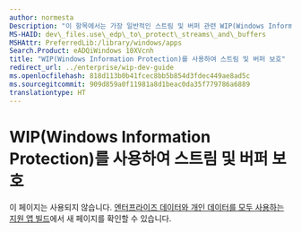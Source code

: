 ```yaml
---
author: normesta
Description: "이 항목에서는 가장 일반적인 스트림 및 버퍼 관련 WIP(Windows Information Protection) 시나리오 중 일부를 달성하기 위해 필요한 코딩 작업의 예를 보여 줍니다."
MS-HAID: dev\_files.use\_edp\_to\_protect\_streams\_and\_buffers
MSHAttr: PreferredLib:/library/windows/apps
Search.Product: eADQiWindows 10XVcnh
title: "WIP(Windows Information Protection)를 사용하여 스트림 및 버퍼 보호"
redirect_url: ../enterprise/wip-dev-guide
ms.openlocfilehash: 818d113b0b41fcec8bb5b854d3fdec449ae8ad5c
ms.sourcegitcommit: 909d859a0f11981a8d1beac0da35f779786a6889
translationtype: HT
---
```

# <a name="use-windows-information-protection-wip-to-protect-streams-and-buffers"></a>WIP(Windows Information Protection)를 사용하여 스트림 및 버퍼 보호

이 페이지는 사용되지 않습니다. [엔터프라이즈 데이터와 개인 데이터를 모두 사용하는 지원 앱 빌드](../enterprise/wip-dev-guide.md)에서 새 페이지를 확인할 수 있습니다.
